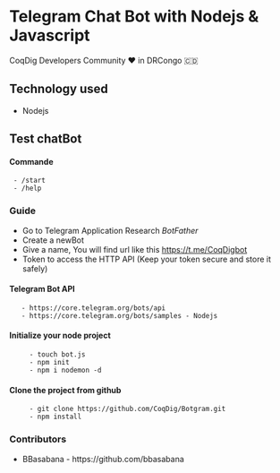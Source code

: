 # Telegram Chat Bot with Nodejs & Javascript
   CoqDig Developers Community ❤️️ in DRCongo 🇨🇩
   
## Technology used
   - Nodejs 

## Test chatBot
   #### Commande
     - /start
     - /help

### Guide
   - Go to Telegram Application  Research *BotFather*
   - Create a newBot
   - Give a name, You will find url like this https://t.me/CoqDigbot
   - Token to access the HTTP API (Keep your token secure and store it safely)

   ####  Telegram Bot API
       - https://core.telegram.org/bots/api
       - https://core.telegram.org/bots/samples - Nodejs

   ####  Initialize your node project
         - touch bot.js
         - npm init
         - npm i nodemon -d
   #### Clone the project from github
         - git clone https://github.com/CoqDig/Botgram.git
         - npm install


### Contributors
<ul>
  <li> BBasabana - https://github.com/bbasabana  </li>
</ul>
